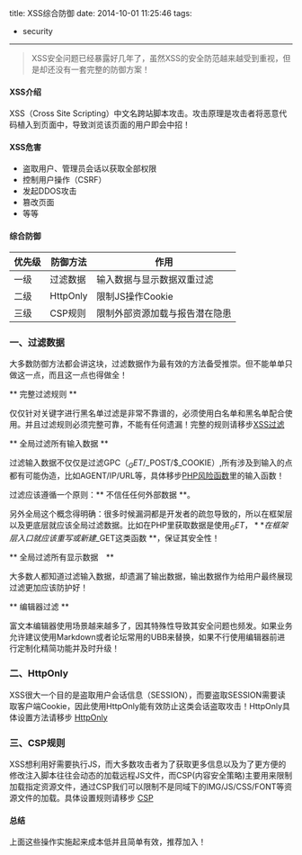 title: XSS综合防御
date: 2014-10-01 11:25:46
tags:
- security

---

> XSS安全问题已经暴露好几年了，虽然XSS的安全防范越来越受到重视，但是却还没有一套完整的防御方案！

<!-- more -->

#### XSS介绍

XSS（Cross Site Scripting）中文名跨站脚本攻击。攻击原理是攻击者将恶意代码植入到页面中，导致浏览该页面的用户即会中招！

#### XSS危害

* 盗取用户、管理员会话以获取全部权限
* 控制用户操作（CSRF）
* 发起DDOS攻击
* 篡改页面
* 等等

#### 综合防御

|优先级|防御方法|作用|
|-|-|-|
|一级|过滤数据|输入数据与显示数据双重过滤|
|二级|HttpOnly|限制JS操作Cookie|
|三级|CSP规则|限制外部资源加载与报告潜在隐患|

### 一、过滤数据

大多数防御方法都会讲这块，过滤数据作为最有效的方法备受推崇。但不能单单只做这一点，而且这一点也得做全！

** 完整过滤规则 **

仅仅针对关键字进行黑名单过滤是非常不靠谱的，必须使用白名单和黑名单配合使用。并且过滤规则必须完整可靠，不能有任何遗漏！完整的规则请移步[XSS过滤](http://wufeifei.com/XSS过滤.html)

** 全局过滤所有输入数据 **

过滤输入数据不仅仅是过滤GPC（$_GET/$_POST/$_COOKIE）,所有涉及到输入的点都有可能伪造，比如AGENT/IP/URL等，具体移步[PHP风险函数](http://wufeifei.com/PHP风险函数.html)里的输入函数！

过滤应该遵循一个原则：** 不信任任何外部数据 **。

另外全局这个概念得明确：很多时候漏洞都是开发者的疏忽导致的，所以在框架层以及更底层就应该全局过滤数据。比如在PHP里获取数据是使用$_GET，** 在框架层入口就应该重写或新建$_GET这类函数 **，保证其安全性！


** 全局过滤所有显示数据　**

大多数人都知道过滤输入数据，却遗漏了输出数据，输出数据作为给用户最终展现过滤更加应该防护好！

** 编辑器过滤 **

富文本编辑器使用场景越来越多了，因其特殊性导致其安全问题也频发。如果业务允许建议使用Markdown或者论坛常用的UBB来替换，如果不行使用编辑器前进行定制化精简功能并及时升级！

### 二、HttpOnly

XSS很大一个目的是盗取用户会话信息（SESSION），而要盗取SESSION需要读取客户端Cookie，因此使用HttpOnly能有效防止这类会话盗取攻击！HttpOnly具体设置方法请移步 [HttpOnly](http://wufeifei.com/httponly.html)

### 三、CSP规则

XSS想利用好需要执行JS，而大多数攻击者为了获取更多信息以及为了更方便的修改注入脚本往往会动态的加载远程JS文件，而CSP(内容安全策略)主要用来限制加载指定资源文件，通过CSP我们可以限制不是同域下的IMG/JS/CSS/FONT等资源文件的加载。具体设置规则请移步 [CSP](http://wufeifei.com/csp.html)

#### 总结

上面这些操作实施起来成本低并且简单有效，推荐加入！
